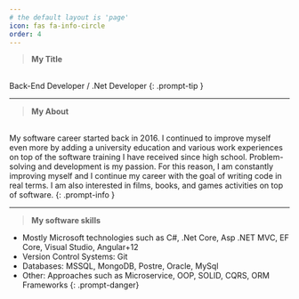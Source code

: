 ```yaml
---
# the default layout is 'page'
icon: fas fa-info-circle
order: 4
---
```


> <strong>My Title</strong>
<br> 
Back-End Developer / .Net Developer
{: .prompt-tip }

<hr>

> <strong>My About</strong>
<br> 
My software career started back in 2016. I continued to improve myself even more by adding a university education and various work experiences on top of the software training I have received since high school. Problem-solving and development is my passion. For this reason, I am constantly improving myself and I continue my career with the goal of writing code in real terms. I am also interested in films, books, and games activities on top of software.
{: .prompt-info }

<hr>

> <strong>My software skills</strong>
* Mostly Microsoft technologies such as C#, .Net Core, Asp .NET MVC, EF Core, Visual Studio, Angular+12
* Version Control Systems: Git
* Databases: MSSQL, MongoDB, Postre, Oracle, MySql
* Other: Approaches such as Microservice, OOP, SOLID, CQRS, ORM Frameworks
{: .prompt-danger}